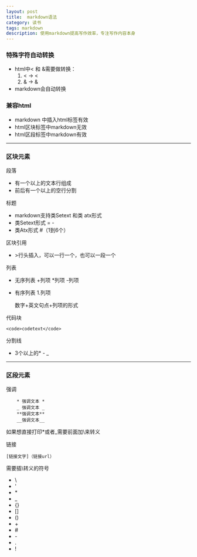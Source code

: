 ```yaml
---
layout: post
title:  markdown语法
category: 读书
tags: markdown
description: 使用markdown提高写作效率，专注写作内容本身
---
```


### 特殊字符自动转换
- html中< 和 &需要做转换：
	1. < -> &lt;
	2. & -> &amp;
- markdown会自动转换

### 兼容html
* markdown 中插入html标签有效
* html区块标签中markdown无效
* html区段标签中markdown有效

---

### 区块元素

段落
 
- 有一个以上的文本行组成
- 前后有一个以上的空行分割


标题

* markdown支持类Setext 和类 atx形式
* 类Setext形式 = -
* 类Atx形式 #（1到6个）

区块引用

* \>行头插入，可以一行一个，也可以一段一个

列表

* 无序列表 
	+列项
	*列项
	-列项

* 有序列表
	1.列项

	数字+英文句点+列项的形式

代码块

	<code>codetext</code>

分割线

* 3个以上的\* \- \_

---

### 区段元素

强调

        * 强调文本 *	
    	_ 强调文本 _  
    	**强调文本**  
    	__强调文本__  	

如果想直接打印*或者_需要前面加\来转义

链接

	[链接文字]（链接url）



需要插\转义的符号

* \\
* \'
* \*
* \_
* \{}
* \[]
* \()
* \+
* \#
* \-
* \.
* \!

